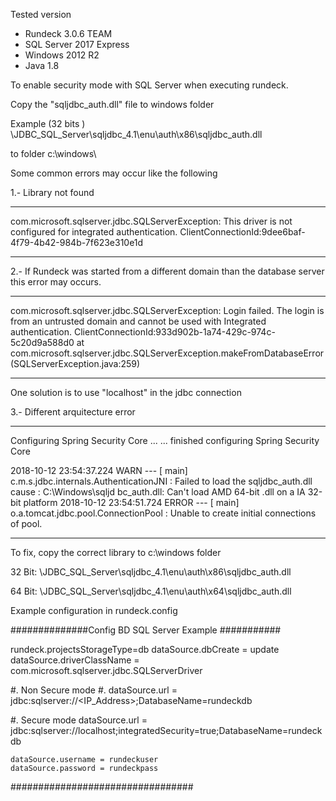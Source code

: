 Tested version
* Rundeck 3.0.6 TEAM
* SQL Server 2017 Express
* Windows 2012 R2
* Java 1.8


To enable security mode with SQL Server when executing rundeck.

Copy the "sqljdbc_auth.dll" file to windows folder

Example (32 bits )
\JDBC_SQL_Server\sqljdbc_4.1\enu\auth\x86\sqljdbc_auth.dll

to folder c:\windows\


Some common errors may occur like the following



1.- Library not found

----------

com.microsoft.sqlserver.jdbc.SQLServerException: This driver is not configured for integrated authentication. ClientConnectionId:9dee6baf-4f79-4b42-984b-7f623e310e1d

----------

2.- If Rundeck was started from a different domain than the database server this error may occurs. 

---------

com.microsoft.sqlserver.jdbc.SQLServerException: Login failed. The login is from an untrusted domain and cannot be used with Integrated authentication. ClientConnectionId:933d902b-1a74-429c-974c-5c20d9a588d0
        at com.microsoft.sqlserver.jdbc.SQLServerException.makeFromDatabaseError(SQLServerException.java:259)
        
-----------

One solution is to use "localhost" in the jdbc connection 


3.- Different arquitecture error 

-----------
Configuring Spring Security Core ...
... finished configuring Spring Security Core

2018-10-12 23:54:37.224  WARN --- [           main] c.m.s.jdbc.internals.AuthenticationJNI   : Failed to load the sqljdbc_auth.dll cause : C:\Windows\sqljd
bc_auth.dll: Can't load AMD 64-bit .dll on a IA 32-bit platform
2018-10-12 23:54:51.724 ERROR --- [           main] o.a.tomcat.jdbc.pool.ConnectionPool      : Unable to create initial connections of pool.

-----------

To fix, copy the correct library to c:\windows folder

32 Bit: \JDBC_SQL_Server\sqljdbc_4.1\enu\auth\x86\sqljdbc_auth.dll

64 Bit: \JDBC_SQL_Server\sqljdbc_4.1\enu\auth\x64\sqljdbc_auth.dll




Example configuration in rundeck.config 

##############Config BD SQL Server Example ###########

   rundeck.projectsStorageType=db
    dataSource.dbCreate = update
    dataSource.driverClassName = com.microsoft.sqlserver.jdbc.SQLServerDriver

#. Non Secure mode
#.    dataSource.url = jdbc:sqlserver://<IP_Address>;DatabaseName=rundeckdb

#. Secure mode 
    dataSource.url = jdbc:sqlserver://localhost;integratedSecurity=true;DatabaseName=rundeckdb

    dataSource.username = rundeckuser
    dataSource.password = rundeckpass
    
#################################
